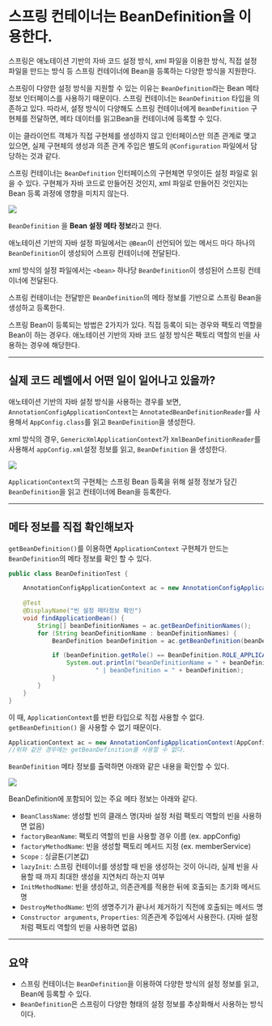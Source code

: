
# 스프링 컨테이너는 BeanDefinition을 이용한다.

스프링은 애노테이션 기반의 자바 코드 설정 방식, xml 파일을 이용한 방식, 직접 설정 파일을 만드는 방식 등 스프링 컨테이너에 Bean을 등록하는 다양한 방식을 지원한다.

스프링이 다양한 설정 방식을 지원할 수 있는 이유는 `BeanDefinition`라는 Bean 메타 정보 인터페이스를 사용하기 때문이다. 스프링 컨테이너는 `BeanDefinition` 타입을 의존하고 있다. 따라서, 설정 방식이 다양해도 스프링 컨테이너에게 `BeanDefinition` 구현체를 전달하면, 메타 데이터를 읽고Bean을 컨테이너에 등록할 수 있다.

이는 클라이언트 객체가 직접 구현체를 생성하지 않고 인터페이스만 의존 관계로 맺고 있으면, 실제 구현체의 생성과 의존 관계 주입은 별도의 `@Configuration` 파일에서 담당하는 것과 같다.

스프링 컨테이너는 `BeanDefinition` 인터페이스의 구현체면 무엇이든 설정 파일로 읽을 수 있다. 구현체가 자바 코드로 만들어진 것인지, xml 파일로 만들어진 것인지는 Bean 등록 과정에 영향을 미치지 않는다.

![](https://images.velog.io/images/woply/post/52b80ed6-866e-4aad-bdb9-68336c5a4def/image.png)

`BeanDefinition` 을 **Bean 설정 메타 정보**라고 한다. 

애노테이션 기반의 자바 설정 파일에서는 `@Bean`이 선언되어 있는 메서드 마다 하나의 `BeanDefinition`이 생성되어 스프링 컨테이너에 전달된다. 

xml 방식의 설정 파일에서는 `<bean>` 하나당 `BeanDefinition`이 생성된어 스프링 컨테이너에 전달된다. 

스프링 컨테이너는 전달받은 `BeanDefinition`의 메타 정보를 기반으로 스프링 Bean을 생성하고 등록한다.

스프링 Bean이 등록되는 방법은 2가지가 있다. 직접 등록이 되는 경우와 팩토리 역할을 Bean이 하는 경우다. 애노테이션 기반의 자바 코드 설정 방식은 팩토리 역할의 빈을 사용하는 경우에 해당한다.

---

## 실제 코드 레벨에서 어떤 일이 일어나고 있을까?

애노테이션 기반의 자바 설정 방식을 사용하는 경우를 보면, `AnnotationConfigApplicationContext`는 `AnnotatedBeanDefinitionReader`를 사용해서 `AppConfig.class`를 읽고 `BeanDefinition`을 생성한다.

xml 방식의 경우, `GenericXmlApplicationContext`가 `XmlBeanDefinitionReader`를 사용해서 `appConfig.xml`설정 정보를 읽고, `BeanDefinition` 을 생성한다. 


  ![](https://images.velog.io/images/woply/post/99cf4c02-fb51-4291-bd3a-56e8f95d4c61/image.png)

`ApplicationContext`의 구현체는 스프링 Bean 등록을 위해 설정 정보가 담긴 `BeanDefinition`을 읽고 컨테이너에 Bean을 등록한다.

---

## 메타 정보를 직접 확인해보자

`getBeanDefinition()`를 이용하면 `ApplicationContext` 구현체가 만드는 `BeanDefinition`의 메타 정보를 확인 할 수 있다.

```java
public class BeanDefinitionTest {

    AnnotationConfigApplicationContext ac = new AnnotationConfigApplicationContext(AppConfig.class);
    
    @Test
    @DisplayName("빈 설정 메타정보 확인")
    void findApplicationBean() {
        String[] beanDefinitionNames = ac.getBeanDefinitionNames();
        for (String beanDefinitionName : beanDefinitionNames) {
            BeanDefinition beanDefinition = ac.getBeanDefinition(beanDefinitionName);

            if (beanDefinition.getRole() == BeanDefinition.ROLE_APPLICATION) {
                System.out.println("beanDefinitionName = " + beanDefinitionName +
                        " | beanDefinition = " + beanDefinition);
            }
        }
    }
}
```

이 때, `ApplicationContext`를 반환 타입으로 직접 사용할 수 없다. `getBeanDefinition()` 을 사용할 수 없기 때문이다.

```java
ApplicationContext ac = new AnnotationConfigApplicationContext(AppConfig.class); 
//위와 같은 경우에는 getBeanDefinition를 사용할 수 없다.
```


`BeanDefinition` 메타 정보를 출력하면 아래와 같은 내용을 확인할 수 있다.


![](https://images.velog.io/images/woply/post/b9e5ba32-0d50-41f5-b9fc-6b2c566c6a72/image.png)


BeanDefinition에 포함되어 있는 주요 메타 정보는 아래와 같다.

- `BeanClassName`: 생성할 빈의 클래스 명(자바 설정 처럼 팩토리 역할의 빈을 사용하면 없음) 
- `factoryBeanName`: 팩토리 역할의 빈을 사용할 경우 이름 (ex. appConfig)
- `factoryMethodName`: 빈을 생성할 팩토리 메서드 지정 (ex. memberService)
- `Scope` : 싱글톤(기본값) 
- `lazyInit`: 스프링 컨테이너를 생성할 때 빈을 생성하는 것이 아니라, 실제 빈을 사용할 때 까지 최대한 생성을 지연처리 하는지 여부 
- `InitMethodName`: 빈을 생성하고, 의존관계를 적용한 뒤에 호출되는 초기화 메서드 명 
- `DestroyMethodName`: 빈의 생명주기가 끝나서 제거하기 직전에 호출되는 메서드 명 
- `Constructor arguments`, `Properties`: 의존관계 주입에서 사용한다. (자바 설정 처럼 팩토리 역할의 빈을 사용하면 없음) 

---

## 요약
- 스프링 컨테이너는 `BeanDefinition`을 이용하여 다양한 방식의 설정 정보를 읽고, Bean에 등록할 수 있다.
- `BeanDefinition`은 스프링이 다양한 형태의 설정 정보를 추상화해서 사용하는 방식이다.
